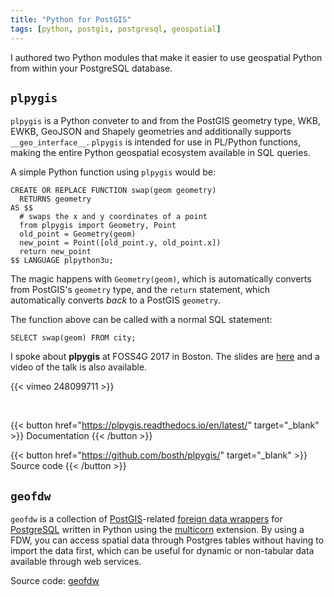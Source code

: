 ```yaml
---
title: "Python for PostGIS"
tags: [python, postgis, postgresql, geospatial]
---
```


I authored two Python modules that make it easier to use geospatial Python from within your PostgreSQL database.

## ``plpygis``

``plpygis`` is a Python conveter to and from the PostGIS geometry type, WKB, EWKB, GeoJSON and Shapely geometries and additionally supports `__geo_interface__`. ``plpygis`` is intended for use in PL/Python functions, making the entire Python geospatial ecosystem available in SQL queries.

A simple Python function using `plpygis` would be:

```postgresql
CREATE OR REPLACE FUNCTION swap(geom geometry)
  RETURNS geometry
AS $$
  # swaps the x and y coordinates of a point
  from plpygis import Geometry, Point
  old_point = Geometry(geom)
  new_point = Point([old_point.y, old_point.x])
  return new_point
$$ LANGUAGE plpython3u;
```

The magic happens with `Geometry(geom)`, which is automatically converts from PostGIS's `geometry` type, and the `return` statement, which automatically converts *back* to a PostGIS `geometry`.

The function above can be called with a normal SQL statement:

```postgresql
SELECT swap(geom) FROM city;
```

I spoke about **plpygis** at FOSS4G 2017 in Boston. The slides are [here](https://2017.foss4g.org/post_conference/Extending-PostGIS-with-Python.pdf) and a video of the talk is also available.

{{< vimeo 248099711 >}}

<br/>

{{< button href="https://plpygis.readthedocs.io/en/latest/" target="_blank" >}}
Documentation
{{< /button >}}

{{< button href="https://github.com/bosth/plpygis/" target="_blank" >}}
Source code
{{< /button >}}


## ``geofdw``

``geofdw`` is a collection of [PostGIS](http://postgis.net)-related [foreign data wrappers](https://wiki.postgresql.org/wiki/Foreign_data_wrappers) for [PostgreSQL](http://postgresql.org) written in Python using the [multicorn](http://multicorn.org) extension. By using a FDW, you can access spatial data through Postgres tables without having to import the data first, which can be useful for dynamic or non-tabular data available through web services.

Source code: [geofdw](https://github.com/bosth/geofdw)
